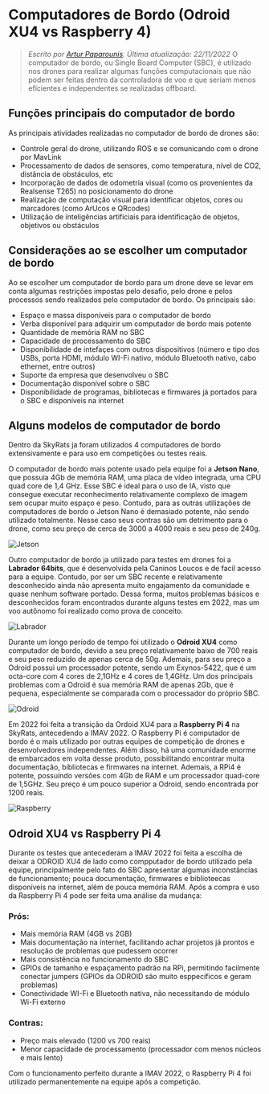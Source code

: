 ﻿# Computadores de Bordo (Odroid XU4 vs Raspberry 4)
> *Escrito por [Artur Paparounis](https://github.com/artur-papas). Última atualização: 22/11/2022*
O computador de bordo, ou Single Board Computer (SBC), é utilizado nos drones para realizar algumas funções computacionais que não podem ser feitas dentro da controladora de voo e que seriam menos eficientes e independentes se realizadas offboard. 

## Funções principais do computador de bordo

As principais atividades realizadas no computador de bordo de drones são: 
- Controle geral do drone, utilizando ROS e se comunicando com o drone por MavLink
- Processamento de dados de sensores, como temperatura, nível de CO2, distância de obstáculos, etc
- Incorporação de dados de odometria visual (como os provenientes da Realsense T265) no posicionamento do drone
- Realização de computação visual para identificar objetos, cores ou marcadores (como ArUcos e QRcodes)
- Utilização de inteligências artificiais para identificação de objetos, objetivos ou obstáculos


## Considerações ao se escolher um computador de bordo

Ao se escolher um computador de bordo para um drone deve se levar em conta algumas restrições impostas pelo desafio, pelo drone e pelos processos sendo realizados pelo computador de bordo. Os principais são:
- Espaço e massa disponíveis para o computador de bordo
- Verba disponível para adquirir um computador de bordo mais potente
- Quantidade de memória RAM no SBC
- Capacidade de processamento do SBC
-  Disponibilidade de intefaçes com outros dispositivos (número e tipo dos USBs, porta HDMI, módulo WI-Fi nativo, módulo Bluetooth nativo, cabo ethernet, entre outros)
- Suporte da empresa que desenvolveu o SBC
- Documentação disponível sobre o SBC
- Disponibilidade de programas, bibliotecas e firmwares já portados para o SBC e disponíveis na internet

## Alguns modelos de computador de bordo

Dentro da SkyRats ja foram utilizados 4 computadores de bordo extensivamente e para uso em competições ou testes reais.

O computador de bordo mais potente usado pela equipe foi a **Jetson Nano**, que possuia 4Gb de memória RAM, uma placa de vídeo integrada, uma CPU quad core de 1,4 GHz. Esse SBC é ideal para o uso de IA, visto que consegue executar reconhecimento relativamente complexo de imagem sem ocupar muito espaço e peso. Contudo, para as outras utilizações de computadores de bordo o Jetson Nano é demasiado potente, não sendo utilizado totalmente. Nesse caso seus contras são um detrimento para o drone, como seu preço de cerca de 3000 a 4000 reais e seu peso de 240g.

![Jetson](./assets/Jetson.jpg)

Outro computador de bordo ja utilizado para testes em drones foi a **Labrador 64bits**, que é desenvolvida pela Caninos Loucos e de facil acesso para a equipe. Contudo, por ser um SBC recente e relativamente desconhecido ainda não apresenta muito engajamento da comunidade e quase nenhum software portado. Dessa forma, muitos problemas básicos e desconhecidos foram encontrados durante alguns testes em 2022, mas um voo autônomo foi realizado como prova de conceito.

![Labrador](./assets/Labrador.jpeg)

Durante um longo período de tempo foi utilizado o **Odroid XU4** como computador de bordo, devido a seu preço relativamente baixo de 700 reais e seu peso reduzido de apenas cerca de 50g. Ademais, para seu preço a Odroid possui um processador potente, sendo um Exynos-5422, que é um octa-core com 4 cores de 2,1GHz e 4 cores de 1,4GHz. Um dos principais problemas com a Odroid é sua memória RAM de apenas 2Gb, que é pequena, especialmente se comparada com o processador do próprio SBC.

![Odroid](./assets/Odroid.jpeg)

Em 2022 foi feita a transição da Ordoid XU4 para a **Raspberry Pi 4** na SkyRats, antecedendo a IMAV 2022. O Raspberry Pi é computador de bordo é o mais utilizado por outras equipes de competição de drones e desenvolvedores independentes. Além disso, há uma comunidade enorme de embarcados em volta desse produto, possibilitando encontrar muita documentação, bibliotecas e firmwares na internet. Ademais, a RPi4 é potente, possuindo versões com 4Gb de RAM e um processador quad-core de 1,5GHz. Seu preço é um pouco superior a Odroid, sendo encontrada por 1200 reais.

![Raspberry](./assets/Raspberry.jpeg)

## Odroid XU4 vs Raspberry Pi 4

Durante os testes que antecederam a IMAV 2022 foi feita a escolha de deixar a ODROID XU4 de lado como compputador de bordo utilizado pela equipe, principalmente pelo fato do SBC apresentar algumas inconstâncias de funcionamento; pouca documentação, firmwares e biblioteecas disponíveis na internet, além de pouca memória RAM. Após a compra e uso da Raspberry Pi 4 pode ser feita uma análise da mudança:

### Prós:
- Mais memória RAM (4GB vs 2GB)
- Mais documentação na internet, facilitando achar projetos já prontos e resolução de problemas que pudessem ocorrer
- Mais consistência no funcionamento do SBC
- GPIOs de tamanho e espaçamento padrão na RPi, permitindo facilmente conectar jumpers (GPIOs da ODROID são muito esppecíficos e geram problemas)
- Conectividade WI-Fi e Bluetooth nativa, não necessitando de módulo Wi-Fi externo
### Contras:
- Preço mais elevado (1200 vs 700 reais)
- Menor capacidade de processamento (processador com menos núcleos e mais lento)

Com o funcionamento perfeito durante a IMAV 2022, o Raspberry Pi 4 foi utilizado permanentemente na equipe após a competição.
